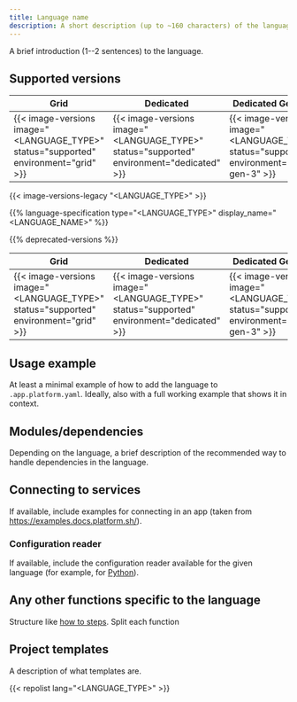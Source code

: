```yaml
---
title: Language name
description: A short description (up to ~160 characters) of the language that should make sense out of context (like on a listing page).
---
```


<!-- 
When to use
  For all available languages: https://docs.platform.sh/languages.html

How to use
  1. Copy this template into /src/docs/languages/.
  2. Rename it to match the title.
  3. Replace the following content with your own.
  4. Replace all instances of "<LANGUAGE_TYPE>" in the examples with the language's code name (such as "nodejs").
  5. Replace all instances of "<LANGUAGE_NAME>" in the examples with the language's name (such as "Node.js").
-->

A brief introduction (1--2 sentences) to the language.

## Supported versions

| **Grid** | **Dedicated** | **Dedicated Generation 3** |
|----------------------------------|---------------|---------------|
|  {{< image-versions image="<LANGUAGE_TYPE>" status="supported" environment="grid" >}} | {{< image-versions image="<LANGUAGE_TYPE>" status="supported" environment="dedicated" >}} | {{< image-versions image="<LANGUAGE_TYPE>" status="supported" environment="dedicated-gen-3" >}} |

<!-- To automatically check any differences in the registry with legacy regions -->
{{< image-versions-legacy "<LANGUAGE_TYPE>" >}}

{{% language-specification type="<LANGUAGE_TYPE>" display_name="<LANGUAGE_NAME>" %}}

<!-- If there are any deprecated versions. -->
{{% deprecated-versions %}}

| **Grid** | **Dedicated** | **Dedicated Generation 3** |
|----------------------------------|---------------|---------------|
|  {{< image-versions image="<LANGUAGE_TYPE>" status="supported" environment="grid" >}} | {{< image-versions image="<LANGUAGE_TYPE>" status="supported" environment="dedicated" >}} | {{< image-versions image="<LANGUAGE_TYPE>" status="supported" environment="dedicated-gen-3" >}} |

## Usage example

At least a minimal example of how to add the language to `.app.platform.yaml`.
Ideally, also with a full working example that shows it in context.

## Modules/dependencies

Depending on the language, a brief description of the recommended way to handle dependencies in the language.

## Connecting to services

If available, include examples for connecting in an app
(taken from https://examples.docs.platform.sh/).

### Configuration reader

If available, include the configuration reader available for the given language
(for example, for [Python](https://github.com/platformsh/config-reader-python)).

## Any other functions specific to the language

Structure like [how to steps](./how-to.md#1-do-this-step-first).
Split each function 

## Project templates

A description of what templates are.

{{< repolist lang="<LANGUAGE_TYPE>" >}}
